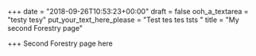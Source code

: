 +++
date = "2018-09-26T10:53:23+00:00"
draft = false
ooh_a_textarea = "testy tesy"
put_your_text_here_please = "Test  tes tes tsts "
title = "My second Forestry page"

+++
Second Forestry page here